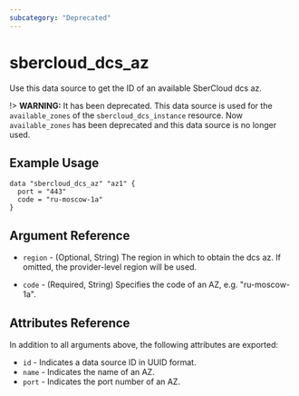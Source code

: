 ```yaml
---
subcategory: "Deprecated"
---
```


# sbercloud_dcs_az

Use this data source to get the ID of an available SberCloud dcs az.

!> **WARNING:** It has been deprecated. This data source is used for the `available_zones` of the
`sbercloud_dcs_instance` resource. Now `available_zones` has been deprecated and this data source is no longer used.

## Example Usage

```hcl
data "sbercloud_dcs_az" "az1" {
  port = "443"
  code = "ru-moscow-1a"
}
```

## Argument Reference

* `region` - (Optional, String) The region in which to obtain the dcs az. If omitted, the provider-level region will be
  used.

* `code` - (Required, String) Specifies the code of an AZ, e.g. "ru-moscow-1a".

## Attributes Reference

In addition to all arguments above, the following attributes are exported:

* `id` - Indicates a data source ID in UUID format.
* `name` - Indicates the name of an AZ.
* `port` - Indicates the port number of an AZ.
